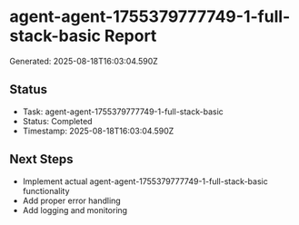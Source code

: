 # agent-agent-1755379777749-1-full-stack-basic Report

Generated: 2025-08-18T16:03:04.590Z

## Status
- Task: agent-agent-1755379777749-1-full-stack-basic
- Status: Completed
- Timestamp: 2025-08-18T16:03:04.590Z

## Next Steps
- Implement actual agent-agent-1755379777749-1-full-stack-basic functionality
- Add proper error handling
- Add logging and monitoring
